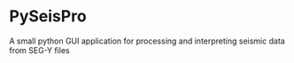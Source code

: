 # PySeisPro
A small python GUI application for processing and interpreting seismic data from SEG-Y files
